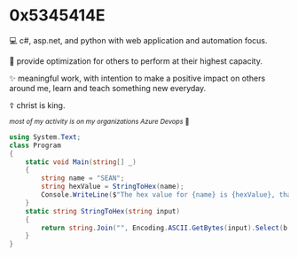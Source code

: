 # 0x5345414E

💻 c#, asp.net, and python with web application and automation focus.

🤳 provide optimization for others to perform at their highest capacity.

✨ meaningful work, with intention to make a positive impact on others around me, learn and teach something new everyday.

☦️ christ is king.

<sup><i>most of my activity is on my organizations Azure Devops</i> 🫣</sup>

```c#
using System.Text;
class Program
{
    static void Main(string[] _)
    {
        string name = "SEAN";
        string hexValue = StringToHex(name);
        Console.WriteLine($"The hex value for {name} is {hexValue}, thanks for visiting!");
    }
    static string StringToHex(string input)
    {
        return string.Join("", Encoding.ASCII.GetBytes(input).Select(b => b.ToString("X2")));
    }
}
```
